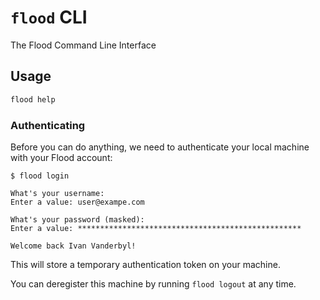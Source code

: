 # `flood` CLI

The Flood Command Line Interface

## Usage

```bash
flood help
```

### Authenticating

Before you can do anything, we need to authenticate your local machine with your
Flood account:

    $ flood login

    What's your username:
    Enter a value: user@exampe.com

    What's your password (masked):
    Enter a value: **************************************************

    Welcome back Ivan Vanderbyl!

This will store a temporary authentication token on your machine.


You can deregister this machine by running `flood logout` at any time.
